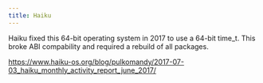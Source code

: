 ```yaml
---
title: Haiku
---
```

Haiku fixed this 64-bit operating system in 2017 to use a 64-bit time_t.
This broke ABI compability and required a rebuild of all packages.

https://www.haiku-os.org/blog/pulkomandy/2017-07-03_haiku_monthly_activity_report_june_2017/
